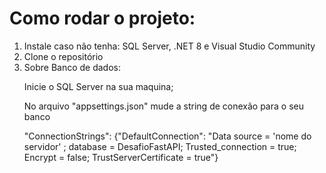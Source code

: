 # Como rodar o projeto:
1. Instale caso não tenha: SQL Server, .NET 8 e Visual Studio Community
2. Clone o repositório
3. Sobre Banco de dados:
    <p>Inicie o SQL Server na sua maquina;</p>
    <p>No arquivo "appsettings.json" mude a string de conexão para o seu banco</p>
    <p>"ConnectionStrings": {"DefaultConnection": "Data source = 'nome do servidor' ; database = DesafioFastAPI; Trusted_connection = true; Encrypt = false; TrustServerCertificate = true"}</p>
   
     
      
